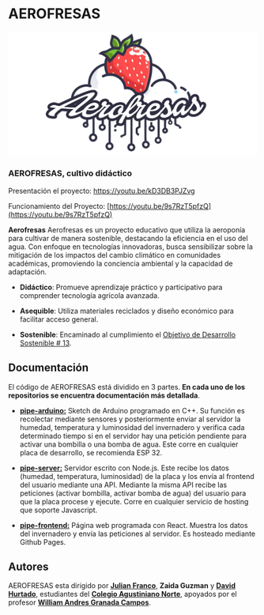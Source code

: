 # AEROFRESAS

[![documentacion imagen](https://github.com/Aerofresas/aerofresas/blob/main/poster.png?raw=true "documentacion imagen")](# "documentacion imagen")

### AEROFRESAS, cultivo didáctico

Presentación el proyecto: [https://youtu.be/kD3DB3PJZvg ](https://youtu.be/RUXNvCBa0ak)

Funcionamiento del Proyecto: [https://youtu.be/9s7RzT5pfzQ](https://youtu.be/9s7RzT5pfzQ)

**Aerofresas** Aerofresas es un proyecto educativo que utiliza la aeroponía para cultivar de manera sostenible, destacando la eficiencia en el uso del agua. Con enfoque en tecnologías innovadoras, busca sensibilizar sobre la mitigación de los impactos del cambio climático en comunidades académicas, promoviendo la conciencia ambiental y la capacidad de adaptación.

- **Didáctico**: Promueve aprendizaje práctico y participativo para comprender tecnología agrícola avanzada.

- **Asequible**: Utiliza materiales reciclados y diseño económico para facilitar acceso general.

- **Sostenible**: Encaminado al cumplimiento el [Objetivo de Desarrollo Sostenible # 13][Objetivo de desarrollo sostenible # 13].

## Documentación

El código de AEROFRESAS está dividido en 3 partes. **En cada uno de los repositorios se encuentra documentación más detallada**.

- **[pipe-arduino:][pipe-arduino]** Sketch de Arduino programado en C++. Su función es recolectar mediante sensores y posteriormente enviar al servidor la humedad, temperatura y luminosidad del invernadero y verifica cada determinado tiempo si en el servidor hay una petición pendiente para activar una bombilla o una bomba de agua. Este corre en cualquier placa de desarrollo, se recomienda ESP 32.

- **[pipe-server:][pipe-server]** Servidor escrito con Node.js. Este recibe los datos (humedad, temperatura, luminosidad) de la placa y los envía al frontend del usuario mediante una API. Mediante la misma API recibe las peticiones (activar bombilla, activar bomba de agua) del usuario para que la placa procese y ejecute. Corre en cualquier servicio de hosting que soporte Javascript.

- **[pipe-frontend:][pipe-frontend]** Página web programada con React. Muestra los datos del invernadero y envía las peticiones al servidor. Es hosteado mediante Github Pages.

## Autores

AEROFRESAS esta dirigido por **[Julian Franco][julian franco]**, **Zaida Guzman** y **[David Hurtado][david hurtado]**, estudiantes del **[Colegio Agustiniano Norte][colegio agustiniano norte]**, apoyados por el profesor **[William Andres Granada Campos][william andres granada campos]**.

[objetivo de desarrollo sostenible # 13]: https://www.un.org/sustainabledevelopment/es/climate-change-2/ "Objetivo de Desarrollo Sostenible # 13"
[david hurtado]: https://santigo171.github.io/ "David Hurtado"
[william andres granada campos]: https://www.linkedin.com/in/william-andres-granada-campos-b4017116/ "William Andres Granada Campos"
[colegio agustiniano norte]: https://agustinianonorte.edu.co/ "Colegio Agustiniano Norte"
[pipe-arduino]: https://github.com/Proyecto-Pipe/pipe-arduino "pipe-arduino"
[julian franco]: https://www.instagram.com/Julianfranco_07/ "Julian Franco"
[pipe-server]: https://github.com/Proyecto-Pipe/pipe-server "pipe-server"
[pipe-frontend]: https://github.com/Proyecto-Pipe/pipe-frontend "pipe-frontend"
